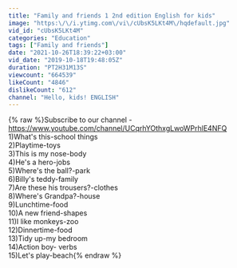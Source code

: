 ```yaml
---
title: "Family and friends 1 2nd edition English for kids"
image: "https:\/\/i.ytimg.com\/vi\/cUbsK5LKt4M\/hqdefault.jpg"
vid_id: "cUbsK5LKt4M"
categories: "Education"
tags: ["Family and friends"]
date: "2021-10-26T18:39:22+03:00"
vid_date: "2019-10-18T19:48:05Z"
duration: "PT2H31M13S"
viewcount: "664539"
likeCount: "4846"
dislikeCount: "612"
channel: "Hello, kids! ENGLISH"
---
```

{% raw %}Subscribe to our channel - <a rel="nofollow" target="blank" href="https://www.youtube.com/channel/UCqrhYOthxgLwoWPrhlE4NFQ">https://www.youtube.com/channel/UCqrhYOthxgLwoWPrhlE4NFQ</a><br />1)What's this-school things<br />2)Playtime-toys<br />3)This is my nose-body<br />4)He's a hero-jobs<br />5)Where's the ball?-park<br />6)Billy's teddy-family<br />7)Are these his trousers?-clothes<br />8)Where's Grandpa?-house<br />9)Lunchtime-food<br />10)A new friend-shapes<br />11)I like monkeys-zoo<br />12)Dinnertime-food<br />13)Tidy up-my bedroom<br />14)Action boy- verbs<br />15)Let's play-beach{% endraw %}
